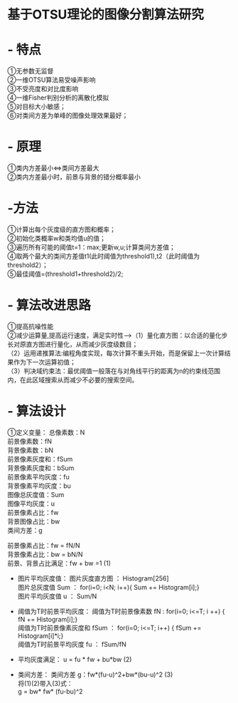 # 基于OTSU理论的图像分割算法研究
# - **特点**
①无参数无监督<br>
②一维OTSU算法易受噪声影响<br>
③不受亮度和对比度影响<br>
④一维Fisher判别分析的离散化模拟<br>
⑤对目标大小敏感；<br>
⑥对类间方差为单峰的图像处理效果最好；<br>
# - **原理**
①类内方差最小<=>类间方差最大<br>
②类内方差最小时，前景与背景的错分概率最小<br>
# -**方法**
①计算出每个灰度级的直方图和概率；<br>
②初始化类概率w和类均值u的值；<br>
③遍历所有可能的阈值t=1：max;更新w,u;计算类间方差值；<br>
④取两个最大的类间方差值t1(此时阈值为threshold1),t2（此时阈值为threshold2）；<br>
⑤最佳阈值=(threshold1+threshold2)/2;<br>
 # - **算法改进思路**
 ①提高抗噪性能<br>
 ②减少运算量,提高运行速度，满足实时性-->（1）量化直方图：以合适的量化步长对原直方图进行量化，从而减少灰度级数目；<br>
 （2）运用递推算法:编程角度实现，每次计算不重头开始，而是保留上一次计算结果作为下一次运算初值；<br>
 （3）判决域约束法：最优阈值一般落在与对角线平行的距离为n的约束线范围内，在此区域搜索从而减少不必要的搜索空间。<br>
 # - **算法设计**
①定义变量：
总像素数：N<br>
前景像素数：fN<br>
背景像素数：bN<br>
前景像素灰度和：fSum<br>
背景像素灰度和：bSum<br>
前景像素平均灰度：fu<br>
背景像素平均灰度：bu<br>
图像总灰度值：Sum<br>
图像平均灰度：u<br>
前景像素占比：fw<br>
背景图像占比：bw<br>
类间方差：g<br>

前景像素占比：fw = fN/N<br>
背景像素占比：bw = bN/N<br>
前景、背景占比满足：fw + bw =1  (1)<br>

- 图片平均灰度值：
图片灰度直方图 ： Histogram[256]<br>
图片总灰度值 Sum ： for(i=0; i<N; i++){ Sum += Histogram[i];}<br>
图片平均灰度值 u ： Sum/N<br>

- 阈值为T时前景平均灰度：
阈值为T时前景像素数 fN : for(i=0; i<=T; i ++) { fN += Histogram[i];}<br>
阈值为T时前景像素灰度和 fSum ： for(i=0; i<=T; i++) { fSum += Histogram[i]*i;}<br>
阈值为T时前景平均灰度 fu ： fSum/fN<br>

- 平均灰度满足：
u = fu * fw + bu*bw  (2)<br>
- 类间方差：
类间方差 g：fw*(fu-u)^2+bw*(bu-u)^2  (3)<br>
将(1)(2)带入(3)式：<br>
g = bw* fw* (fu-bu)^2<br>